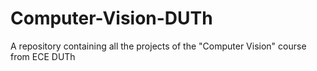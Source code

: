 # Computer-Vision-DUTh
A repository containing all the projects of the "Computer Vision" course from ECE DUTh
